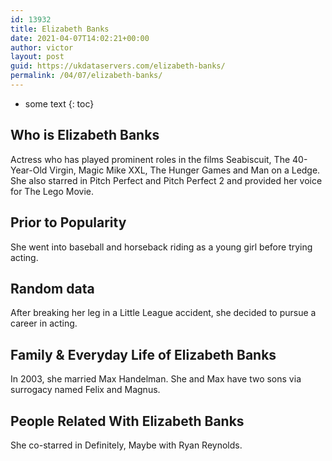 ```yaml
---
id: 13932
title: Elizabeth Banks
date: 2021-04-07T14:02:21+00:00
author: victor
layout: post
guid: https://ukdataservers.com/elizabeth-banks/
permalink: /04/07/elizabeth-banks/
---
```


* some text
{: toc}


## Who is Elizabeth Banks



Actress who has played prominent roles in the films Seabiscuit, The 40-Year-Old Virgin, Magic Mike XXL, The Hunger Games and Man on a Ledge. She also starred in Pitch Perfect and Pitch Perfect 2 and provided her voice for The Lego Movie.  

                
                
                
## Prior to Popularity



She went into baseball and horseback riding as a young girl before trying acting.  

                
                
                
## Random data



After breaking her leg in a Little League accident, she decided to pursue a career in acting.

                
                
                
## Family & Everyday Life of Elizabeth Banks



In 2003, she married Max Handelman. She and Max have two sons via surrogacy named Felix and Magnus.

                
                
                
## People Related With Elizabeth Banks



She co-starred in Definitely, Maybe with Ryan Reynolds.

                
              
            
          
          
          